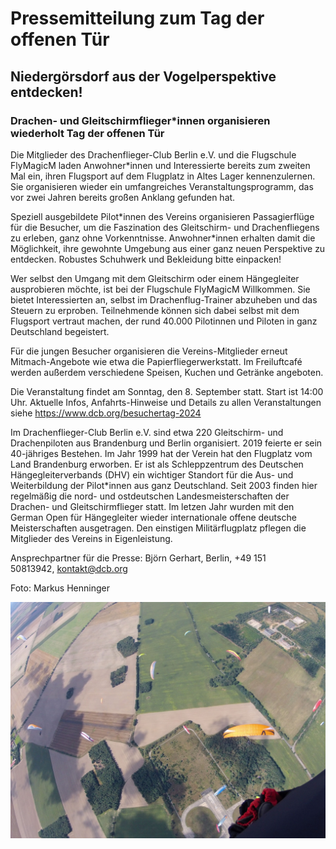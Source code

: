 # Pressemitteilung zum Tag der offenen Tür
## Niedergörsdorf aus der Vogelperspektive entdecken!
### Drachen- und Gleitschirmflieger\*innen organisieren wiederholt Tag der offenen Tür

Die Mitglieder des Drachenflieger-Club Berlin e.V. und die Flugschule FlyMagicM laden Anwohner\*innen und Interessierte bereits zum zweiten Mal ein, ihren Flugsport auf dem Flugplatz in Altes Lager kennenzulernen. Sie organisieren wieder ein umfangreiches Veranstaltungsprogramm, das vor zwei Jahren bereits großen Anklang gefunden hat.

Speziell ausgebildete Pilot\*innen des Vereins organisieren Passagierflüge für die Besucher, um die Faszination des Gleitschirm- und Drachenfliegens zu erleben, ganz ohne Vorkenntnisse. Anwohner\*innen erhalten damit die Möglichkeit, ihre gewohnte Umgebung aus einer ganz neuen Perspektive zu entdecken. Robustes Schuhwerk und Bekleidung bitte einpacken!

Wer selbst den Umgang mit dem Gleitschirm oder einem Hängegleiter ausprobieren möchte, ist bei der Flugschule FlyMagicM Willkommen. Sie bietet Interessierten an, selbst im Drachenflug-Trainer abzuheben und das Steuern zu erproben. Teilnehmende können sich dabei selbst mit dem Flugsport vertraut machen, der rund 40.000 Pilotinnen und Piloten in ganz Deutschland begeistert.

Für die jungen Besucher organisieren die Vereins-Mitglieder erneut Mitmach-Angebote wie etwa die Papierfliegerwerkstatt. Im Freiluftcafé werden außerdem verschiedene Speisen, Kuchen und Getränke angeboten. 

Die Veranstaltung findet am Sonntag, den 8. September statt. Start ist 14:00 Uhr. Aktuelle Infos, Anfahrts-Hinweise und Details zu allen Veranstaltungen siehe https://www.dcb.org/besuchertag-2024

Im Drachenflieger-Club Berlin e.V. sind etwa 220 Gleitschirm- und Drachenpiloten aus Brandenburg und Berlin organisiert. 2019 feierte er sein 40-jähriges Bestehen. Im Jahr 1999 hat der Verein hat den Flugplatz vom Land Brandenburg erworben. Er ist als Schleppzentrum des Deutschen Hängegleiterverbands (DHV) ein wichtiger Standort für die Aus- und Weiterbildung der Pilot\*innen aus ganz Deutschland. Seit 2003 finden hier regelmäßig die nord- und ostdeutschen Landesmeisterschaften der Drachen- und Gleitschirmflieger statt. Im letzen Jahr wurden mit den German Open für Hängegleiter wieder internationale offene deutsche Meisterschaften ausgetragen. Den einstigen Militärflugplatz pflegen die Mitglieder des Vereins in Eigenleistung.

Ansprechpartner für die Presse: Björn Gerhart, Berlin, +49 151 50813942, kontakt@dcb.org

Foto: Markus Henninger

![Gleitschirm-Pilot\*innen über Altes Lager](images/gs-wettbewerb-flatlands-altes-lager.jpg "Gleitschirme über Altes Lager")
